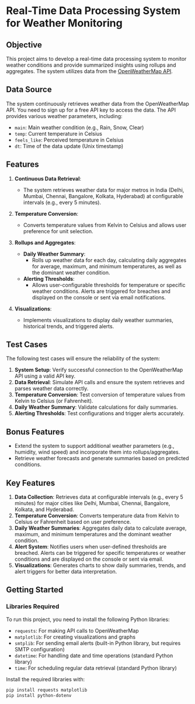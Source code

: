 # Real-Time Data Processing System for Weather Monitoring

## Objective
This project aims to develop a real-time data processing system to monitor weather conditions and provide summarized insights using rollups and aggregates. The system utilizes data from the [OpenWeatherMap API](https://openweathermap.org/).

## Data Source
The system continuously retrieves weather data from the OpenWeatherMap API. You need to sign up for a free API key to access the data. The API provides various weather parameters, including:

- `main`: Main weather condition (e.g., Rain, Snow, Clear)
- `temp`: Current temperature in Celsius
- `feels_like`: Perceived temperature in Celsius
- `dt`: Time of the data update (Unix timestamp)

## Features

1. **Continuous Data Retrieval**:
   - The system retrieves weather data for major metros in India (Delhi, Mumbai, Chennai, Bangalore, Kolkata, Hyderabad) at configurable intervals (e.g., every 5 minutes).

2. **Temperature Conversion**:
   - Converts temperature values from Kelvin to Celsius and allows user preference for unit selection.

3. **Rollups and Aggregates**:
   - **Daily Weather Summary**: 
     - Rolls up weather data for each day, calculating daily aggregates for average, maximum, and minimum temperatures, as well as the dominant weather condition.
   - **Alerting Thresholds**:
     - Allows user-configurable thresholds for temperature or specific weather conditions. Alerts are triggered for breaches and displayed on the console or sent via email notifications.

4. **Visualizations**:
   - Implements visualizations to display daily weather summaries, historical trends, and triggered alerts.

## Test Cases
The following test cases will ensure the reliability of the system:

1. **System Setup**: Verify successful connection to the OpenWeatherMap API using a valid API key.
2. **Data Retrieval**: Simulate API calls and ensure the system retrieves and parses weather data correctly.
3. **Temperature Conversion**: Test conversion of temperature values from Kelvin to Celsius (or Fahrenheit).
4. **Daily Weather Summary**: Validate calculations for daily summaries.
5. **Alerting Thresholds**: Test configurations and trigger alerts accurately.

## Bonus Features
- Extend the system to support additional weather parameters (e.g., humidity, wind speed) and incorporate them into rollups/aggregates.
- Retrieve weather forecasts and generate summaries based on predicted conditions.

## Key Features

1. **Data Collection**: Retrieves data at configurable intervals (e.g., every 5 minutes) for major cities like Delhi, Mumbai, Chennai, Bangalore, Kolkata, and Hyderabad.
2. **Temperature Conversion**: Converts temperature data from Kelvin to Celsius or Fahrenheit based on user preference.
3. **Daily Weather Summaries**: Aggregates daily data to calculate average, maximum, and minimum temperatures and the dominant weather condition.
4. **Alert System**: Notifies users when user-defined thresholds are breached. Alerts can be triggered for specific temperatures or weather conditions and are displayed on the console or sent via email.
5. **Visualizations**: Generates charts to show daily summaries, trends, and alert triggers for better data interpretation.

## Getting Started

### Libraries Required
To run this project, you need to install the following Python libraries:

- `requests`: For making API calls to OpenWeatherMap
- `matplotlib`: For creating visualizations and graphs
- `smtplib`: For sending email alerts (built-in Python library, but requires SMTP configuration)
- `datetime`: For handling date and time operations (standard Python library)
- `time`: For scheduling regular data retrieval (standard Python library)

Install the required libraries with:
```bash
pip install requests matplotlib
pip install python-dotenv
